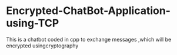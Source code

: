 # Encrypted-ChatBot-Application-using-TCP
This is a chatbot coded in cpp to exchange messages ,which will be encrypted usingcryptography
